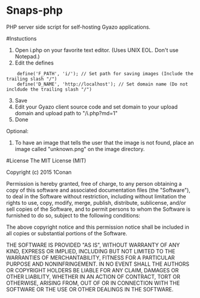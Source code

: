 # Snaps-php
PHP server side script for self-hosting Gyazo applications.

#Instuctions
1. Open i.php on your favorite text editor. (Uses UNIX EOL. Don't use Notepad.)
2. Edit the defines
```
	define('F_PATH', 'i/'); // Set path for saving images (Include the trailing slash "/")
	define('D_NAME', 'http://localhost'); // Set domain name (Do not incldude the trailing slash "/")
```
3. Save
4. Edit your Gyazo client source code and set domain to your upload domain and upload path to "/i.php?md=1"
5. Done

Optional:
1. To have an image that tells the user that the image is not found, place an image called "unknown.png" on the image directory.

#License
The MIT License (MIT)

Copyright (c) 2015 1Conan

Permission is hereby granted, free of charge, to any person obtaining a copy
of this software and associated documentation files (the "Software"), to deal
in the Software without restriction, including without limitation the rights
to use, copy, modify, merge, publish, distribute, sublicense, and/or sell
copies of the Software, and to permit persons to whom the Software is
furnished to do so, subject to the following conditions:

The above copyright notice and this permission notice shall be included in all
copies or substantial portions of the Software.

THE SOFTWARE IS PROVIDED "AS IS", WITHOUT WARRANTY OF ANY KIND, EXPRESS OR
IMPLIED, INCLUDING BUT NOT LIMITED TO THE WARRANTIES OF MERCHANTABILITY,
FITNESS FOR A PARTICULAR PURPOSE AND NONINFRINGEMENT. IN NO EVENT SHALL THE
AUTHORS OR COPYRIGHT HOLDERS BE LIABLE FOR ANY CLAIM, DAMAGES OR OTHER
LIABILITY, WHETHER IN AN ACTION OF CONTRACT, TORT OR OTHERWISE, ARISING FROM,
OUT OF OR IN CONNECTION WITH THE SOFTWARE OR THE USE OR OTHER DEALINGS IN THE
SOFTWARE.
